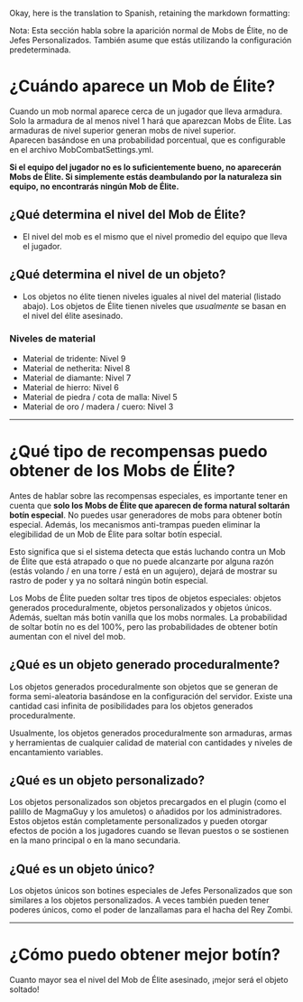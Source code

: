 Okay, here is the translation to Spanish, retaining the markdown formatting:

Nota: Esta sección habla sobre la aparición normal de Mobs de Élite, no de Jefes Personalizados. También asume que estás utilizando la configuración predeterminada.

# ¿Cuándo aparece un Mob de Élite?

Cuando un mob normal aparece cerca de un jugador que lleva armadura. Solo la armadura de al menos nivel 1 hará que aparezcan Mobs de Élite. Las armaduras de nivel superior generan mobs de nivel superior.
<br>Aparecen basándose en una probabilidad porcentual, que es configurable en el archivo MobCombatSettings.yml.

**Si el equipo del jugador no es lo suficientemente bueno, no aparecerán Mobs de Élite. Si simplemente estás deambulando por la naturaleza sin equipo, no encontrarás ningún Mob de Élite.**

## ¿Qué determina el nivel del Mob de Élite?

* El nivel del mob es el mismo que el nivel promedio del equipo que lleva el jugador.

## ¿Qué determina el nivel de un objeto?

* Los objetos no élite tienen niveles iguales al nivel del material (listado abajo). Los objetos de Élite tienen niveles que *usualmente* se basan en el nivel del élite asesinado.

### Niveles de material
* Material de tridente: Nivel 9
* Material de netherita: Nivel 8
* Material de diamante: Nivel 7
* Material de hierro: Nivel 6
* Material de piedra / cota de malla: Nivel 5
* Material de oro / madera / cuero: Nivel 3

***

# ¿Qué tipo de recompensas puedo obtener de los Mobs de Élite?
Antes de hablar sobre las recompensas especiales, es importante tener en cuenta que **solo los Mobs de Élite que aparecen de forma natural soltarán botín especial**. No puedes usar generadores de mobs para obtener botín especial. Además, los mecanismos anti-trampas pueden eliminar la elegibilidad de un Mob de Élite para soltar botín especial.

Esto significa que si el sistema detecta que estás luchando contra un Mob de Élite que está atrapado o que no puede alcanzarte por alguna razón (estás volando / en una torre / está en un agujero), dejará de mostrar su rastro de poder y ya no soltará ningún botín especial.


Los Mobs de Élite pueden soltar tres tipos de objetos especiales: objetos generados proceduralmente, objetos personalizados y objetos únicos. Además, sueltan más botín vanilla que los mobs normales. La probabilidad de soltar botín no es del 100%, pero las probabilidades de obtener botín aumentan con el nivel del mob.

## ¿Qué es un objeto generado proceduralmente?
Los objetos generados proceduralmente son objetos que se generan de forma semi-aleatoria basándose en la configuración del servidor. Existe una cantidad casi infinita de posibilidades para los objetos generados proceduralmente.

Usualmente, los objetos generados proceduralmente son armaduras, armas y herramientas de cualquier calidad de material con cantidades y niveles de encantamiento variables.

## ¿Qué es un objeto personalizado?
Los objetos personalizados son objetos precargados en el plugin (como el palillo de MagmaGuy y los amuletos) o añadidos por los administradores. Estos objetos están completamente personalizados y pueden otorgar efectos de poción a los jugadores cuando se llevan puestos o se sostienen en la mano principal o en la mano secundaria.

## ¿Qué es un objeto único?
Los objetos únicos son botines especiales de Jefes Personalizados que son similares a los objetos personalizados. A veces también pueden tener poderes únicos, como el poder de lanzallamas para el hacha del Rey Zombi.

***

# ¿Cómo puedo obtener mejor botín?
Cuanto mayor sea el nivel del Mob de Élite asesinado, ¡mejor será el objeto soltado!